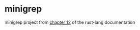 # minigrep
minigrep project from [chapter 12](https://doc.rust-lang.org/book/ch12-00-an-io-project.html) of the rust-lang documentation
